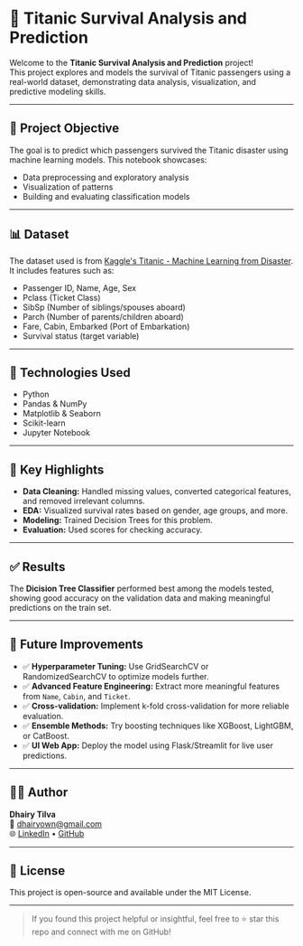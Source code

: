 # 🚢 Titanic Survival Analysis and Prediction

Welcome to the **Titanic Survival Analysis and Prediction** project!  
This project explores and models the survival of Titanic passengers using a real-world dataset, demonstrating data analysis, visualization, and predictive modeling skills.

---

## 🧠 Project Objective

The goal is to predict which passengers survived the Titanic disaster using machine learning models. This notebook showcases:

- Data preprocessing and exploratory analysis  
- Visualization of patterns
- Building and evaluating classification models

---

## 📊 Dataset

The dataset used is from [Kaggle's Titanic - Machine Learning from Disaster](https://www.kaggle.com/competitions/titanic/). It includes features such as:

- Passenger ID, Name, Age, Sex  
- Pclass (Ticket Class)  
- SibSp (Number of siblings/spouses aboard)  
- Parch (Number of parents/children aboard)  
- Fare, Cabin, Embarked (Port of Embarkation)  
- Survival status (target variable)

---

## 🔧 Technologies Used

- Python  
- Pandas & NumPy  
- Matplotlib & Seaborn  
- Scikit-learn  
- Jupyter Notebook  

---

## 📌 Key Highlights

- **Data Cleaning:** Handled missing values, converted categorical features, and removed irrelevant columns.  
- **EDA:** Visualized survival rates based on gender, age groups, and more.  
- **Modeling:** Trained Decision Trees for this problem.
- **Evaluation:** Used scores for checking accuracy.

---

## ✅ Results

The **Dicision Tree Classifier** performed best among the models tested, showing good accuracy on the validation data and making meaningful predictions on the train set.

---

## 🔮 Future Improvements

- ✅ **Hyperparameter Tuning:** Use GridSearchCV or RandomizedSearchCV to optimize models further.  
- ✅ **Advanced Feature Engineering:** Extract more meaningful features from `Name`, `Cabin`, and `Ticket`.  
- ✅ **Cross-validation:** Implement k-fold cross-validation for more reliable evaluation.  
- ✅ **Ensemble Methods:** Try boosting techniques like XGBoost, LightGBM, or CatBoost.  
- ✅ **UI Web App:** Deploy the model using Flask/Streamlit for live user predictions.  

---

## 👨‍💻 Author

**Dhairy Tilva**  
📧 dhairyown@gmail.com  
🌐 [LinkedIn](https://www.linkedin.com/in/dhairy-tilva-ab35a71aa/) • [GitHub](https://github.com/DhairyTilva)

---

## 🏁 License

This project is open-source and available under the MIT License.

---

> If you found this project helpful or insightful, feel free to ⭐ star this repo and connect with me on GitHub!
